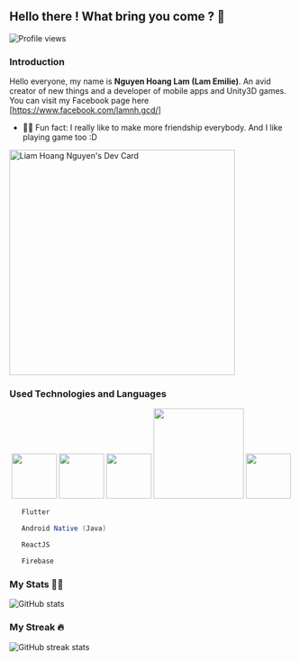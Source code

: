 ## Hello there ! What bring you come ? 👋
![Profile views](https://gpvc.arturio.dev/nguyenhoanglam1402) 

### Introduction
Hello everyone, my name is <b>Nguyen Hoang Lam (Lam Emilie)</b>. An avid creator of new things and a developer of mobile apps and Unity3D games. You can visit my Facebook page here [https://www.facebook.com/lamnh.gcd/]
- 💁‍♂️ Fun fact: I really like to make more friendship everybody. And I like playing game too :D 

<a href="https://app.daily.dev/liamnguyen_1402"><img src="https://api.daily.dev/devcards/bf7d7abd1cfe4f3bbf6edbc29b626456.png?r=w13" width="400" alt="Liam Hoang Nguyen's Dev Card"/></a>

### Used Technologies and Languages
<div>
   <center>
      <img src="https://cdn.iconscout.com/icon/free/png-512/flutter-2038877-1720090.png" width="80">
      <img src="https://4.bp.blogspot.com/-rtNRVM3aIvI/XJX_U07Z-II/AAAAAAAAJXY/YpdOo490FTgdKOxM4qDG-2-EzcNFAWkKACK4BGAYYCw/s1600/logo%2Bfirebase%2Bicon.png" width="80">
      <img src="https://upload.wikimedia.org/wikipedia/commons/thumb/6/64/Android_logo_2019_%28stacked%29.svg/1200px-Android_logo_2019_%28stacked%29.svg.png" width="80">
      <img src="https://store.speedtree.com/site-assets/uploads/Unity-Logo-White.png" width="160">
      <img src="https://sujanbyanjankar.com.np/wp-content/uploads/2019/01/React.js_logo-512.png" width="80">
   </center>
</div>

```dart
   Flutter 
```

```java
   Android Native (Java)
```

```javascript
   ReactJS
```

```javascript
   Firebase
```

### My Stats 🧗‍♂
![GitHub stats](https://github-readme-stats.vercel.app/api?username=nguyenhoanglam1402&show_icons=true)  

### My Streak 🔥
![GitHub streak stats](https://github-readme-streak-stats.herokuapp.com/?user=nguyenhoanglam1402)  
